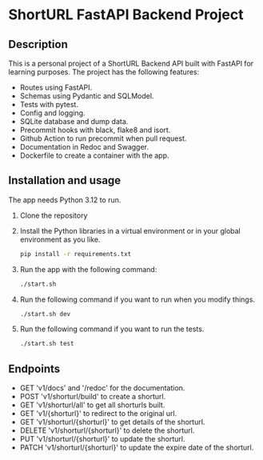# ShortURL FastAPI Backend Project

## Description

This is a personal project of a ShortURL Backend API built with FastAPI for learning purposes.
The project has the following features:

- Routes using FastAPI.
- Schemas using Pydantic and SQLModel.
- Tests with pytest.
- Config and logging.
- SQLite database and dump data.
- Precommit hooks with black, flake8 and isort.
- Github Action to run precommit when pull request.
- Documentation in Redoc and Swagger.
- Dockerfile to create a container with the app.

## Installation and usage

The app needs Python 3.12 to run.

1. Clone the repository
2. Install the Python libraries in a virtual environment or in your global environment as you like.

    ```bash
    pip install -r requirements.txt
    ```

3. Run the app with the following command:

    ```bash
    ./start.sh
    ```

4. Run the following command if you want to run when you modify things.

    ```bash
    ./start.sh dev
    ```

5. Run the following command if you want to run the tests.

    ```bash
    ./start.sh test
    ```

## Endpoints

- GET 'v1/docs' and '/redoc' for the documentation.
- POST 'v1/shorturl/build' to create a shorturl.
- GET 'v1/shorturl/all' to get all shorturls built.
- GET 'v1/{shorturl}' to redirect to the original url.
- GET 'v1/shorturl/{shorturl}' to get details of the shorturl.
- DELETE 'v1/shorturl/{shorturl}' to delete the shorturl.
- PUT 'v1/shorturl/{shorturl}' to update the shorturl.
- PATCH 'v1/shorturl/{shorturl}' to update the expire date of the shorturl.
